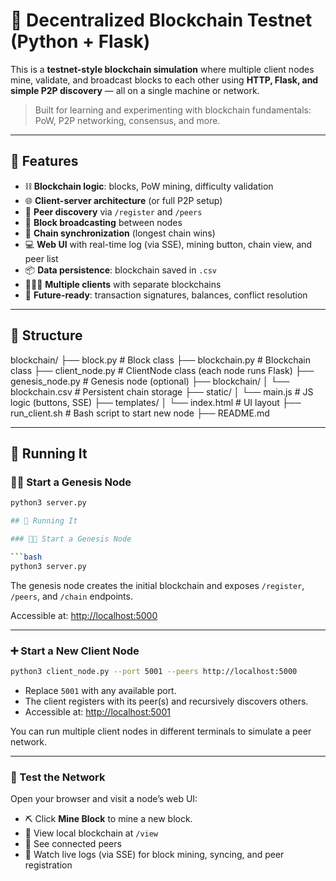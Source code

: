 # 🧪 Decentralized Blockchain Testnet (Python + Flask)

This is a **testnet-style blockchain simulation** where multiple client nodes mine, validate, and broadcast blocks to each other using **HTTP, Flask, and simple P2P discovery** — all on a single machine or network.

> Built for learning and experimenting with blockchain fundamentals: PoW, P2P networking, consensus, and more.

---

## 🧱 Features

- ⛓️ **Blockchain logic**: blocks, PoW mining, difficulty validation
- 🌐 **Client-server architecture** (or full P2P setup)
- 📡 **Peer discovery** via `/register` and `/peers`
- 🔁 **Block broadcasting** between nodes
- 🧠 **Chain synchronization** (longest chain wins)
- 💻 **Web UI** with real-time log (via SSE), mining button, chain view, and peer list
- 📦 **Data persistence**: blockchain saved in `.csv`
- 🧑‍🤝‍🧑 **Multiple clients** with separate blockchains
- 🔐 **Future-ready**: transaction signatures, balances, conflict resolution

---

## 📁 Structure

blockchain/ 
├── block.py # Block class 
├── blockchain.py # Blockchain class 
├── client_node.py # ClientNode class (each node runs Flask) 
├── genesis_node.py # Genesis node (optional) 
├── blockchain/ 
│ └── blockchain.csv # Persistent chain storage 
├── static/
│ └── main.js # JS logic (buttons, SSE) 
├── templates/ 
│ └── index.html # UI layout 
├── run_client.sh # Bash script to start new node 
├── README.md


---

## 🚀 Running It

### 🧑‍💻 Start a Genesis Node

```bash
python3 server.py

## 🚀 Running It

### 🧑‍💻 Start a Genesis Node

```bash
python3 server.py
```

The genesis node creates the initial blockchain and exposes `/register`, `/peers`, and `/chain` endpoints.

Accessible at: [http://localhost:5000](http://localhost:5000)

---

### ➕ Start a New Client Node

```bash
python3 client_node.py --port 5001 --peers http://localhost:5000
```

- Replace `5001` with any available port.
- The client registers with its peer(s) and recursively discovers others.
- Accessible at: [http://localhost:5001](http://localhost:5001)

You can run multiple client nodes in different terminals to simulate a peer network.

---

### 🧪 Test the Network

Open your browser and visit a node’s web UI:

- ⛏️ Click **Mine Block** to mine a new block.
- 🔗 View local blockchain at `/view`
- 📡 See connected peers
- 📢 Watch live logs (via SSE) for block mining, syncing, and peer registration
